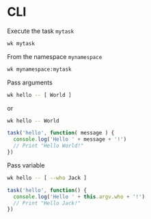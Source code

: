 # CLI

Execute the task `mytask`

```sh
wk mytask
```

From the namespace `mynamespace`

```sh
wk mynamespace:mytask
```

Pass arguments

```sh
wk hello -- [ World ]
```

or

```sh
wk hello -- World
```

```js
task('hello', function( message ) {
  console.log('Hello ' + message + '!')
  // Print "Hello World!"
})
```

Pass variable

```sh
wk hello -- [ --who Jack ]
```

```js
task('hello', function() {
  console.log('Hello ' + this.argv.who + '!')
  // Print "Hello Jack!"
})
```